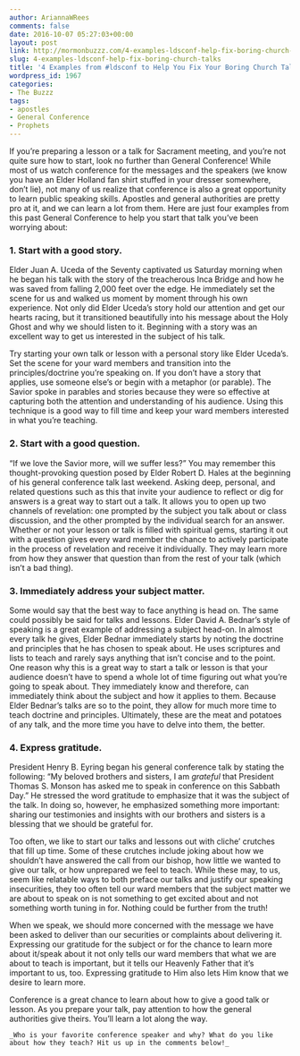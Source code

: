```yaml
---
author: AriannaWRees
comments: false
date: 2016-10-07 05:27:03+00:00
layout: post
link: http://mormonbuzzz.com/4-examples-ldsconf-help-fix-boring-church-talks/
slug: 4-examples-ldsconf-help-fix-boring-church-talks
title: '4 Examples from #ldsconf to Help You Fix Your Boring Church Talks'
wordpress_id: 1967
categories:
- The Buzzz
tags:
- apostles
- General Conference
- Prophets
---
```



If you’re preparing a lesson or a talk for Sacrament meeting, and you’re not quite sure how to start, look no further than General Conference! While most of us watch conference for the messages and the speakers (we know you have an Elder Holland fan shirt stuffed in your dresser somewhere, don’t lie), not many of us realize that conference is also a great opportunity to learn public speaking skills. Apostles and general authorities are pretty pro at it, and we can learn a lot from them. Here are just four examples from this past General Conference to help you start that talk you’ve been worrying about: 




### 1. Start with a good story.





Elder Juan A. Uceda of the Seventy captivated us Saturday morning when he began his talk with the story of the treacherous Inca Bridge and how he was saved from falling 2,000 feet over the edge. He immediately set the scene for us and walked us moment by moment through his own experience. Not only did Elder Uceda’s story hold our attention and get our hearts racing, but it transitioned beautifully into his message about the Holy Ghost and why we should listen to it. Beginning with a story was an excellent way to get us interested in the subject of his talk.






Try starting your own talk or lesson with a personal story like Elder Uceda’s. Set the scene for your ward members and transition into the principles/doctrine you’re speaking on. If you don’t have a story that applies, use someone else’s or begin with a metaphor (or parable). The Savior spoke in parables and stories because they were so effective at capturing both the attention and understanding of his audience. Using this technique is a good way to fill time and keep your ward members interested in what you’re teaching.






### 2. Start with a good question.




“If we love the Savior more, will we suffer less?” You may remember this thought-provoking question posed by Elder Robert D. Hales at the beginning of his general conference talk last weekend. Asking deep, personal, and related questions such as this that invite your audience to reflect or dig for answers is a great way to start out a talk. It allows you to open up two channels of revelation: one prompted by the subject you talk about or class discussion, and the other prompted by the individual search for an answer. Whether or not your lesson or talk is filled with spiritual gems, starting it out with a question gives every ward member the chance to actively participate in the process of revelation and receive it individually. They may learn more from how they answer that question than from the rest of your talk (which isn’t a bad thing).






### 3. Immediately address your subject matter.





Some would say that the best way to face anything is head on. The same could possibly be said for talks and lessons. Elder David A. Bednar’s style of speaking is a great example of addressing a subject head-on. In almost every talk he gives, Elder Bednar immediately starts by noting the doctrine and principles that he has chosen to speak about. He uses scriptures and lists to teach and rarely says anything that isn’t concise and to the point. One reason why this is a great way to start a talk or lesson is that your audience doesn’t have to spend a whole lot of time figuring out what you’re going to speak about. They immediately know and therefore, can immediately think about the subject and how it applies to them. Because Elder Bednar’s talks are so to the point, they allow for much more time to teach doctrine and principles. Ultimately, these are the meat and potatoes of any talk, and the more time you have to delve into them, the better. 






### 4. Express gratitude.





President Henry B. Eyring began his general conference talk by stating the following: “My beloved brothers and sisters, I am _grateful_ that President Thomas S. Monson has asked me to speak in conference on this Sabbath Day.” He stressed the word gratitude to emphasize that it was the subject of the talk. In doing so, however, he emphasized something more important: sharing our testimonies and insights with our brothers and sisters is a blessing that we should be grateful for. 






Too often, we like to start our talks and lessons out with cliche’ crutches that fill up time. Some of these crutches include joking about how we shouldn’t have answered the call from our bishop, how little we wanted to give our talk, or how unprepared we feel to teach. While these may, to us, seem like relatable ways to both preface our talks and justify our speaking insecurities, they too often tell our ward members that the subject matter we are about to speak on is not something to get excited about and not something worth tuning in for. Nothing could be further from the truth!






When we speak, we should more concerned with the message we have been asked to deliver than our securities or complaints about delivering it. Expressing our gratitude for the subject or for the chance to learn more about it/speak about it not only tells our ward members that what we are about to teach is important, but it tells our Heavenly Father that it’s important to us, too. Expressing gratitude to Him also lets Him know that we desire to learn more. 







Conference is a great chance to learn about how to give a good talk or lesson. As you prepare your talk, pay attention to how the general authorities give theirs. You’ll learn a lot along the way.






	_Who is your favorite conference speaker and why? What do you like about how they teach? Hit us up in the comments below!_


